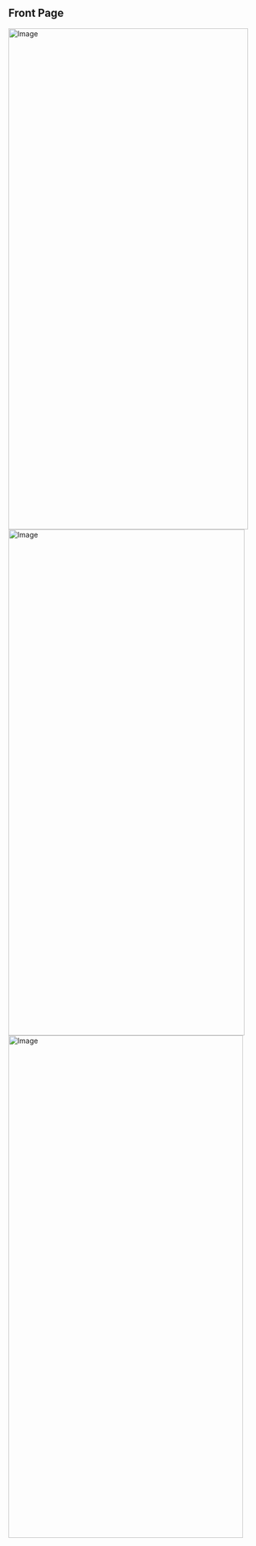 <h2>Front Page</h2>
<img width="476" height="996" alt="Image" src="https://github.com/user-attachments/assets/5917582a-7c63-483b-9bcc-de66f5347fac" />
<img width="469" height="1006" alt="Image" src="https://github.com/user-attachments/assets/83f99108-8b66-4e71-8424-ddd384c21a81" />
<img width="466" height="999" alt="Image" src="https://github.com/user-attachments/assets/2134d83e-d6f7-4793-b879-ce201fc1ea57" />

